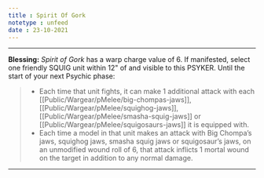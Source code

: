 ```yaml
---
title : Spirit Of Gork
notetype : unfeed
date : 23-10-2021
---
```


---

**Blessing:** _Spirit of Gork_ has a warp charge value of 6. If manifested, select one friendly SQUIG unit within 12" of and visible to this PSYKER. Until the start of your next Psychic phase:  

> -   Each time that unit fights, it can make 1 additional attack with each [[Public/Wargear/pMelee/big-chompas-jaws]], [[Public/Wargear/pMelee/squighog-jaws]], [[Public/Wargear/pMelee/smasha-squig-jaws]] or [[Public/Wargear/pMelee/squigosaurs-jaws]] it is equipped with.
> -   Each time a model in that unit makes an attack with Big Chompa’s jaws, squighog jaws, smasha squig jaws or squigosaur’s jaws, on an unmodified wound roll of 6, that attack inflicts 1 mortal wound on the target in addition to any normal damage.

---
